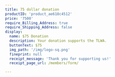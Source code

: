 ```yaml
---
title: 75 dollar donation
productID: 'product_ae618c4512'
price: '7500'
require_Billing_Address: true
require_Shipping_Address: false
display:
  name: $75 Donation
  description: Your donation supports the TLWA.
  buttonText: $75
  img_path: '/img/logo-sq.png'
  fineprint: null
  receipt_message: 'Thank you for supporting us!'
  receipt_page_url: /members/form/

---
```

